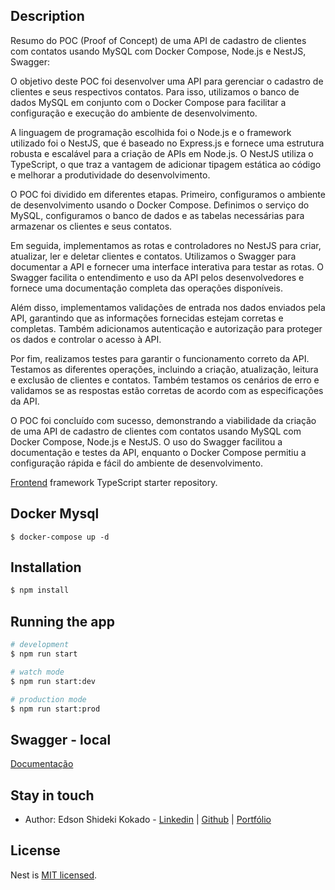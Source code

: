 ## Description

Resumo do POC (Proof of Concept) de uma API de cadastro de clientes com contatos usando MySQL com Docker Compose, Node.js e NestJS, Swagger:

O objetivo deste POC foi desenvolver uma API para gerenciar o cadastro de clientes e seus respectivos contatos. Para isso, utilizamos o banco de dados MySQL em conjunto com o Docker Compose para facilitar a configuração e execução do ambiente de desenvolvimento.

A linguagem de programação escolhida foi o Node.js e o framework utilizado foi o NestJS, que é baseado no Express.js e fornece uma estrutura robusta e escalável para a criação de APIs em Node.js. O NestJS utiliza o TypeScript, o que traz a vantagem de adicionar tipagem estática ao código e melhorar a produtividade do desenvolvimento.

O POC foi dividido em diferentes etapas. Primeiro, configuramos o ambiente de desenvolvimento usando o Docker Compose. Definimos o serviço do MySQL, configuramos o banco de dados e as tabelas necessárias para armazenar os clientes e seus contatos.

Em seguida, implementamos as rotas e controladores no NestJS para criar, atualizar, ler e deletar clientes e contatos. Utilizamos o Swagger para documentar a API e fornecer uma interface interativa para testar as rotas. O Swagger facilita o entendimento e uso da API pelos desenvolvedores e fornece uma documentação completa das operações disponíveis.

Além disso, implementamos validações de entrada nos dados enviados pela API, garantindo que as informações fornecidas estejam corretas e completas. Também adicionamos autenticação e autorização para proteger os dados e controlar o acesso à API.

Por fim, realizamos testes para garantir o funcionamento correto da API. Testamos as diferentes operações, incluindo a criação, atualização, leitura e exclusão de clientes e contatos. Também testamos os cenários de erro e validamos se as respostas estão corretas de acordo com as especificações da API.

O POC foi concluído com sucesso, demonstrando a viabilidade da criação de uma API de cadastro de clientes com contatos usando MySQL com Docker Compose, Node.js e NestJS. O uso do Swagger facilitou a documentação e testes da API, enquanto o Docker Compose permitiu a configuração rápida e fácil do ambiente de desenvolvimento.

[Frontend](https://github.com/eskokado/m6t14-contatos-reactjs) framework TypeScript starter repository.

## Docker Mysql

```
$ docker-compose up -d
```

## Installation

```bash
$ npm install
```

## Running the app

```bash
# development
$ npm run start

# watch mode
$ npm run start:dev

# production mode
$ npm run start:prod
```

## Swagger - local

[Documentação](http://localhost:3000/api)

## Stay in touch

- Author: Edson Shideki Kokado - [Linkedin](https://www.linkedin.com/in/edson-shideki-kokado/) 
| [Github](https://github.com/eskokado/) 
| [Portfólio](https://eskcti.com.br)

## License

Nest is [MIT licensed](LICENSE).
